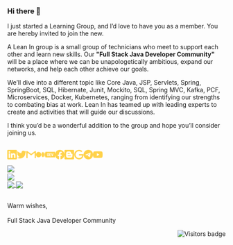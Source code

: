 ### Hi there 👋

<!--
**fullstackjavadevelopercommunity/fullstackjavadevelopercommunity** is a ✨ _special_ ✨ repository because its `README.md` (this file) appears on your GitHub profile.

Here are some ideas to get you started:

- 🔭 I’m currently working on ...
- 🌱 I’m currently learning ...
- 👯 I’m looking to collaborate on ...
- 🤔 I’m looking for help with ...
- 💬 Ask me about ...
- 📫 How to reach me: ...
- 😄 Pronouns: ...
- ⚡ Fun fact: ...
-->

I just started a Learning Group, and I’d love to have you as a member. You are hereby invited to join the new.

A Lean In group is a small group of technicians who meet to support each other and learn new skills. Our **"Full Stack Java Developer Community"** will be a place where we can be unapologetically ambitious, expand our networks, and help each other achieve our goals.

We’ll dive into a different topic like Core Java, JSP, Servlets, Spring, SpringBoot, SQL, Hibernate, Junit, Mockito, SQL, Spring MVC, Kafka, PCF, Microservices, Docker, Kubernetes, ranging from identifying our strengths to combating bias at work. Lean In has teamed up with leading experts to create and activities that will guide our discussions.

I think you’d be a wonderful addition to the group and hope you’ll consider joining us.
<!--
```
Facebook Page: https://www.facebook.com/fullstackjavadevelopercommunity                                                                                                   
Facebook Group: https://www.facebook.com/groups/fullstackjavadevelopercommunity
GitHub: https://github.com/fullstackjavadevelopercommunity
Twitter: https://twitter.com/i_fsjdc
Blog: https://fullstackjavadevelopercommunity.blogspot.com
Google Group: https://groups.google.com/g/fullstackjavadevelopercommunity
```
-->
<!--
- [Facebook Page:](https://www.facebook.com/fullstackjavadevelopercommunity)
- [Facebook Group:](https://www.facebook.com/groups/fullstackjavadevelopercommunity)
- [GitHub:](https://github.com/fullstackjavadevelopercommunity)
- [Twitter:](https://twitter.com/i_fsjdc)
- [Blog:](https://fullstackjavadevelopercommunity.blogspot.com)
- [Google Group:](https://groups.google.com/g/fullstackjavadevelopercommunity)
-->
<br/>
<a href="https://www.linkedin.com/groups/9062940/">
  <img align="left" alt="fullstackjavadevelopercommunity | LinkedIn" width="22px" src="./src/linkedin.svg" />
</a>
<a href="https://twitter.com/i_fsjdc">
  <img align="left" alt="fullstackjavadevelopercommunity | Twitter" width="22px" src="./src/twitter.svg" />
</a>
<a href="mailto:fullstackdevelopercommunityy@gmail.com">
  <img align="left" alt="fullstackjavadevelopercommunity | Gmail" width="22px" src="./src/gmail.svg" />
</a>
<a href="https://fullstackjavadevelopercommunity.medium.com">
  <img align="left" alt="fullstackjavadevelopercommunity | Medium" width="22px" src="./src/medium.svg" />
</a>
<a href="https://dev.to/fullstackjavadevelopercommunity">
  <img align="left" alt="fullstackjavadevelopercommunity | Dev.to" width="22px" src="./src/dev-dot-to.svg" />
</a>
<a href="https://www.facebook.com/fullstackjavadevelopercommunity">
  <img align="left" alt="fullstackjavadevelopercommunity | Facebook" width="22px" src="./src/facebook.svg" />
</a>
<a href="https://fullstackjavadevelopercommunity.blogspot.com">
  <img align="left" alt="fullstackjavadevelopercommunity | Blog" width="22px" src="./src/blogger.svg" />
</a>
<a href="https://groups.google.com/g/fullstackjavadevelopercommunity">
  <img align="left" alt="fullstackjavadevelopercommunity | Google Group" width="22px" src="./src/google.svg" />
</a>
<a href="https://t.me/fullstackjavadevelopercommunity">
  <img align="left" alt="fullstackjavadevelopercommunity | Telegram" width="22px" src="./src/telegram.svg" />
</a>
<a href="https://www.youtube.com/channel/UCD5AQ2MNmZNfaPIx8scIJtw">
  <img align="left" alt="fullstackjavadevelopercommunity | Youtube" width="22px" src="./src/youtube.svg" />
</a>
<br/>

<!--<a href="https://github.com/fullstackjavadevelopercommunity">
<img align="center" alt="sabesan's Github Stats" src="https://github-readme-stats.vercel.app/api?username=fullstackjavadevelopercommunity&show_icons=true&hide_border=true&count_private=true&include_all_commits=true&theme=radical" /></a>-->

<!--[![Anurag's GitHub stats](https://github-readme-stats.vercel.app/api?username=fullstackjavadevelopercommunity)](https://github.com/fullstackjavadevelopercommunity)-->

<br/>

<a href="https://github.com/fullstackjavadevelopercommunity">
  <img align="center" src="https://github-readme-stats.vercel.app/api?username=fullstackjavadevelopercommunity&layout=compact&&show_icons=true&theme=great-gatsby" />
</a>
<br/>
<a href="https://github.com/fullstackjavadevelopercommunity">
  <img align="center" src="https://github-readme-stats.vercel.app/api/top-langs/?username=fullstackjavadevelopercommunity&langs_count=8&layout=compact&&show_icons=true&theme=great-gatsby" />
</a>
<br/>
<a href="https://github.com/fullstackjavadevelopercommunity/eCommerce-Shopping-POC">
  <img align="center" src="https://github-readme-stats.vercel.app/api/pin/?username=fullstackjavadevelopercommunity&repo=eCommerce-Shopping-POC&title_color=ffffff&text_color=c9cacc&icon_color=2bbc8a&bg_color=1d1f21" />
</a>
<a href="https://github.com/fullstackjavadevelopercommunity/spring-boot-microservices">
  <img align="center" src="https://github-readme-stats.vercel.app/api/pin/?username=fullstackjavadevelopercommunity&repo=spring-boot-microservices&title_color=ffffff&text_color=c9cacc&icon_color=2bbc8a&bg_color=1d1f21" />
</a> 
<br/>
<br/>

                                        
Warm wishes,<br/>                                                                                                                                                             
Full Stack Java Developer Community
<!--![](https://visitor-badge.glitch.me/badge?page_id=fullstackjavadevelopercommunity.fullstackjavadevelopercommunity)-->

<a href="https://badges.pufler.dev">
<img align="right" src="https://badges.pufler.dev/visits/fullstackjavadevelopercommunity/fullstackjavadevelopercommunity?color=yellow" alt="Visitors badge" />
</a> 
